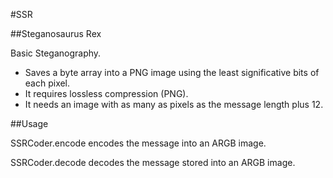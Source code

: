 #SSR 

##Steganosaurus Rex


Basic Steganography. 
- Saves a byte array into a PNG image using the least significative bits of each pixel.
- It requires lossless compression (PNG).
- It needs an image with as many as pixels as the message length plus 12.

##Usage

SSRCoder.encode encodes the message into an ARGB image.


SSRCoder.decode decodes the message stored into an ARGB image.